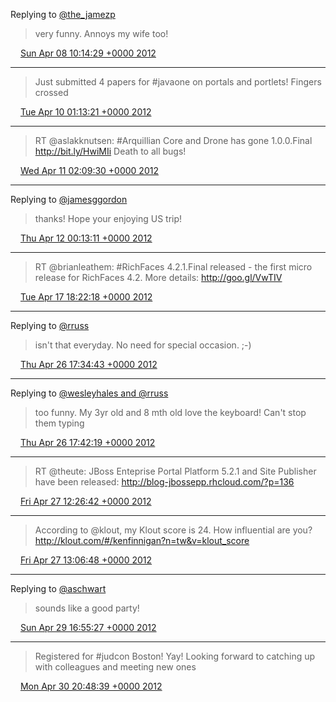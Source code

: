 Replying to [@the_jamezp](https://twitter.com/the_jamezp/status/188870339307110400)

> very funny. Annoys my wife too!

<img src="/images/twitter/media/tweet.ico" width="12" /> [Sun Apr 08 10:14:29 +0000 2012](https://twitter.com/kenfinnigan/status/188932822092877824)

----

> Just submitted 4 papers for #javaone on portals and portlets! Fingers crossed

<img src="/images/twitter/media/tweet.ico" width="12" /> [Tue Apr 10 01:13:21 +0000 2012](https://twitter.com/kenfinnigan/status/189521414590709761)

----

> RT @aslakknutsen: #Arquillian Core and Drone has gone 1.0.0.Final http://bit.ly/HwiMIi Death to all bugs!

<img src="/images/twitter/media/tweet.ico" width="12" /> [Wed Apr 11 02:09:30 +0000 2012](https://twitter.com/kenfinnigan/status/189897933632712704)

----

Replying to [@jamesggordon](https://twitter.com/jamesggordon/status/189539970690719744)

> thanks! Hope your enjoying US trip!

<img src="/images/twitter/media/tweet.ico" width="12" /> [Thu Apr 12 00:13:11 +0000 2012](https://twitter.com/kenfinnigan/status/190231050503462912)

----

> RT @brianleathem: #RichFaces 4.2.1.Final released - the first micro release for RichFaces 4.2.  More details: http://goo.gl/VwTIV

<img src="/images/twitter/media/tweet.ico" width="12" /> [Tue Apr 17 18:22:18 +0000 2012](https://twitter.com/kenfinnigan/status/192317076772360193)

----

Replying to [@rruss](https://twitter.com/rruss/status/195541198981693440)

> isn't that everyday. No need for special occasion. ;-)

<img src="/images/twitter/media/tweet.ico" width="12" /> [Thu Apr 26 17:34:43 +0000 2012](https://twitter.com/kenfinnigan/status/195566591419752448)

----

Replying to [@wesleyhales and @rruss](https://twitter.com/wesleyhales/status/195568207384416256)

> too funny. My 3yr old and 8 mth old love the keyboard! Can't stop them typing

<img src="/images/twitter/media/tweet.ico" width="12" /> [Thu Apr 26 17:42:19 +0000 2012](https://twitter.com/kenfinnigan/status/195568502600511488)

----

> RT @theute: JBoss Enteprise Portal Platform 5.2.1 and Site Publisher have been released: http://blog-jbossepp.rhcloud.com/?p=136

<img src="/images/twitter/media/tweet.ico" width="12" /> [Fri Apr 27 12:26:42 +0000 2012](https://twitter.com/kenfinnigan/status/195851462625067009)

----

> According to @klout, my Klout score is 24. How influential are you? http://klout.com/#/kenfinnigan?n=tw&v=klout_score

<img src="/images/twitter/media/tweet.ico" width="12" /> [Fri Apr 27 13:06:48 +0000 2012](https://twitter.com/kenfinnigan/status/195861555538165760)

----

Replying to [@aschwart](https://twitter.com/aschwart/status/196577398672732160)

> sounds like a good party!

<img src="/images/twitter/media/tweet.ico" width="12" /> [Sun Apr 29 16:55:27 +0000 2012](https://twitter.com/kenfinnigan/status/196643875224428544)

----

> Registered for #judcon Boston! Yay! Looking forward to catching up with colleagues and meeting new ones

<img src="/images/twitter/media/tweet.ico" width="12" /> [Mon Apr 30 20:48:39 +0000 2012](https://twitter.com/kenfinnigan/status/197064948025790464)